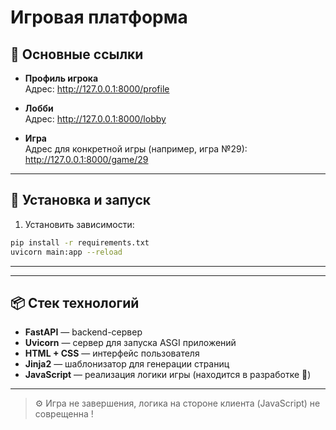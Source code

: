 # Игровая платформа

## 🔗 Основные ссылки

- **Профиль игрока**  
  Адрес: http://127.0.0.1:8000/profile

- **Лобби**  
  Адрес: http://127.0.0.1:8000/lobby

- **Игра**  
  Адрес для конкретной игры (например, игра №29): http://127.0.0.1:8000/game/29

---

## 🚀 Установка и запуск

1. Установить зависимости:

```bash
pip install -r requirements.txt
uvicorn main:app --reload
```

---
---

## 📦 Стек технологий

- **FastAPI** — backend-сервер
- **Uvicorn** — сервер для запуска ASGI приложений
- **HTML + CSS** — интерфейс пользователя
- **Jinja2** — шаблонизатор для генерации страниц
- **JavaScript** — реализация логики игры (находится в разработке 🚧)

---

> ⚙ Игра не завершения, логика на стороне клиента (JavaScript) не соврещенна !
